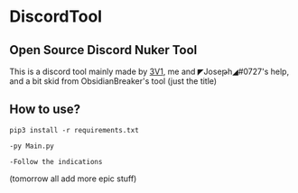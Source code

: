 # DiscordTool

## Open Source Discord Nuker Tool

This is a discord tool mainly made by [3V1](https://github.com/3V1/EzNuke), me and ◤Joseթh◢#0727's help, and a bit skid from ObsidianBreaker's tool (just the title)

## How to use?

`pip3 install -r requirements.txt`

`-py Main.py`

`-Follow the indications` 

(tomorrow all add more epic stuff)
